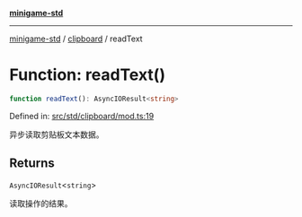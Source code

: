 [**minigame-std**](../../../README.md)

***

[minigame-std](../../../README.md) / [clipboard](../README.md) / readText

# Function: readText()

```ts
function readText(): AsyncIOResult<string>
```

Defined in: [src/std/clipboard/mod.ts:19](https://github.com/JiangJie/minigame-std/blob/fdb22241c47c2e98329a4c62befde728957e03ee/src/std/clipboard/mod.ts#L19)

异步读取剪贴板文本数据。

## Returns

`AsyncIOResult`\<`string`\>

读取操作的结果。

